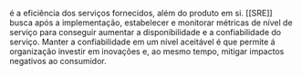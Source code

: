 é a eficiência dos serviços fornecidos, além do produto em si. [[SRE]] busca após a implementação, estabelecer e monitorar métricas de nível de serviço para conseguir aumentar a disponibilidade e a confiabilidade do serviço. Manter a confiabilidade em um nível aceitável é que permite á organização investir em inovações e, ao mesmo tempo, mitigar impactos negativos ao consumidor.